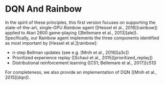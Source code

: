 # DQN And Rainbow


In the spirit of these principles, this first version focuses on supporting the
state-of-the-art, single-GPU *Rainbow* agent ([Hessel et al., 2018][rainbow])
applied to Atari 2600 game-playing ([Bellemare et al., 2013][ale]).
Specifically, our Rainbow agent implements the three components identified as
most important by [Hessel et al.][rainbow]:

*   n-step Bellman updates (see e.g. [Mnih et al., 2016][a3c])
*   Prioritized experience replay ([Schaul et al., 2015][prioritized_replay])
*   Distributional reinforcement learning ([C51; Bellemare et al., 2017][c51])

For completeness, we also provide an implementation of DQN ([Mnih et al.,
2015][dqn]).
